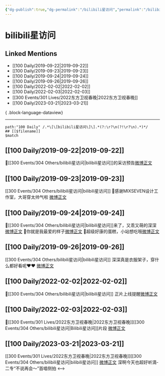 ```yaml
---
{"dg-publish":true,"dg-permalink":"/bilibili星访问","permalink":"/bilibili星访问/","created":"2022-12-22T16:02:43.000+08:00","updated":"2023-04-10T16:51:43.000+08:00"}
---
```


# bilibili星访问

## Linked Mentions
- [[100 Daily/2019-09-22\|2019-09-22]]
- [[100 Daily/2019-09-23\|2019-09-23]]
- [[100 Daily/2019-09-24\|2019-09-24]]
- [[100 Daily/2019-09-26\|2019-09-26]]
- [[100 Daily/2022-02-02\|2022-02-02]]
- [[100 Daily/2022-02-03\|2022-02-03]]
- [[300 Events/301 Lives/2022东方卫视春晚\|2022东方卫视春晚]]
- [[100 Daily/2023-03-21\|2023-03-21]]

{ .block-language-dataview}

---

```expander
path:"100 Daily" /.*\[\[bilibili星访问\]\].*(?:\r?\n(?!\r?\n).*)*/
## [[$filename]]
$match
```
## [[100 Daily/2019-09-22\|2019-09-22]]
🍂[[300 Events/304 Others/bilibili星访问\|bilibili星访问]]的采访预告[微博正文](https://weibo.com/detail/4419386418673391)
## [[100 Daily/2019-09-23\|2019-09-23]]
[[300 Events/304 Others/bilibili星访问\|bilibili星访问]]
🌾感谢MIXSEVEN设计工作室，大哥穿太帅气啦
[微博正文](https://m.weibo.cn/6466290670/4419628794648794)
## [[100 Daily/2019-09-24\|2019-09-24]]
🌸[[300 Events/304 Others/bilibili星访问\|bilibili星访问]]来了，又乖又萌的深深[微博正文](https://m.weibo.cn/6466290670/4420062020261511)
🌸你就是我最爱的样子[微博正文](https://m.weibo.cn/6466290670/4420132594164946)
🌸超级好康的蛋糕，小站想吃哦[微博正文](https://m.weibo.cn/6466290670/4420181402705337)
## [[100 Daily/2019-09-26\|2019-09-26]]
[[300 Events/304 Others/bilibili星访问\|bilibili星访问]]
深深真是衣服架子，穿什么都好看呢❤️❤️
[微博正文](https://m.weibo.cn/6466290670/4420803699319100)
## [[100 Daily/2022-02-02\|2022-02-02]]
🌟[[300 Events/304 Others/bilibili星访问\|bilibili星访问]] 正片上线提醒[微博正文](https://m.weibo.cn/6466290670/4732390871667270)
## [[100 Daily/2022-02-03\|2022-02-03]]
💫[[300 Events/301 Lives/2022东方卫视春晚\|2022东方卫视春晚]][[300 Events/304 Others/bilibili星访问\|Bilibili星访问]]片段 [微博正文](https://m.weibo.cn/6466290670/4732764194080990)
## [[100 Daily/2023-03-21\|2023-03-21]]
[[300 Events/301 Lives/2022东方卫视春晚\|2022东方卫视春晚]][[300 Events/304 Others/bilibili星访问\|bilibili星访问]]
[微博正文](https://weibo.com/3123996041/4881714835621819) 深啊今天也超好听滴-二专“不说再会～”首唱侧拍
<-->